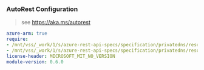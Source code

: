 ### AutoRest Configuration

> see https://aka.ms/autorest

``` yaml
azure-arm: true
require:
- /mnt/vss/_work/1/s/azure-rest-api-specs/specification/privatedns/resource-manager/readme.md
- /mnt/vss/_work/1/s/azure-rest-api-specs/specification/privatedns/resource-manager/readme.go.md
license-header: MICROSOFT_MIT_NO_VERSION
module-version: 0.6.0
```